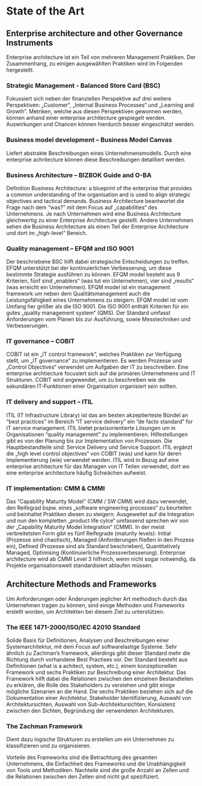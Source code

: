 # State of the Art
## Enterprise architecture and other Governance Instruments
Enterprise architecture ist ein Teil von mehreren Management Praktiken. Der Zusammenhang, zu einigen ausgewählten Praktiken wird im Folgenden hergestellt.

###	Strategic Management - Balanced Store Card (BSC)
Fokussiert sich neben der finanziellen Perspektive auf drei weitere Perspektiven: „Customer“, „Internal Business Processes“ und „Learning and Growth“. Metriken, welche aus diesen Perspektiven gewonnen werden, können anhand einer enterprise architecture gespiegelt werden. Auswirkungen und Chancen können hierdurch besser eingeschätzt werden.

###	Business model development – Business Model Canvas
Liefert abstrakte Beschreibungen eines Unternehmensmodells. Durch eine enterprise achritecture können diese Beschreibungen detailliert werden.

###	Business Architecture – BIZBOK Guide and O-BA
Definition Business Architecture: a blueprint of the enterprise that provides a common understanding of the organisation and is used to align strategic objectives and tactical demands.
Business Architecture beantwortet die Frage nach dem “was?” mit dem Focus auf „capabilities“ des Unternehmens.  Je nach Unternehmen wird eine Business Architecture gleichwertig zu einer Enterprise Architecture gestellt. Andere Unternehmen sehen die Business Architecture als einen Teil der Enterprise Architecture und dort im „high-level“ Bereich.

###	Quality management – EFQM and ISO 9001
Der beschriebene BSC hilft dabei strategische Entscheidungen zu treffen. EFQM unterstützt bei der kontinuierlichen Verbesserung, um diese bestimmte Strategie ausführen zu können. EFQM model besteht aus 9 Kriterien, fünf sind „enablers“ (was tut ein Unternehmen), vier sind „results“ (was erreicht ein Unternehmen). EFQM model ist ein management framework um neben dem Qualitätsmanagement auch die Leistungsfähigkeit eines Unternehmens zu steigern. 
EFQM model ist vom Umfang her größer als die ISO 9001.
Die ISO 9001 enthält Kriterien für ein gutes „quality management system“ (QMS). Der Standard umfasst Anforderungen vom Planen bis zur Ausführung, sowie Messtechniken und Verbesserungen.

###	IT governance – COBIT
COBIT ist ein „IT control framework”, welches Praktiken zur Verfügung stellt, um „IT governance“ zu implementieren. Es werden Prozesse und „Control Objectives“ verwendet um Aufgaben der IT zu beschreiben. Eine enterprise archtiecture focusiert sich auf die primären Unternehmens und IT Strukturen. COBIT wird angewendet, um zu beschreiben wie die sekundären IT-Funktionen einer Organisation organisiert sein sollten.

###	IT delivery and support – ITIL
ITIL (IT Infrastructure Library) ist das am besten akzeptierteste Bündel an “best practices” im Bereich “IT service delivery” ein “de facto standard” for IT service management.
ITIL bietet praxisorientierte Lösungen um in Organisationen “quality management” zu implementieren. Hilfestellungen gibt es von der Planung bis zur Implementation von Prozessen. Die Hauptbestandteile sind: Service Delivery und Service Support. ITIL ergänzt die „high level control objectives“ von COBIT (was) und kann für deren Implementierung (wie) verwendet werden. ITIL wird in Bezug auf eine enterprise architecture für das Managen von IT Teilen verwendet, dort wo eine enterprise architecture häufig Schwächen aufweist.

###	IT implementation: CMM & CMMI
Das “Capability Maturity Model” (CMM / SW CMM) wird dazu verwendet, den Reifegrad bspw. eines „software engineering processes“ zu beurteilen und beinhaltet Praktiken diesen zu steigern. Ausgeweitet auf die Integration und nun den kompletten „product life cylce“ umfassend sprechen wir von der „Capability Maturity Model Integration“ (CMMI). In der meist verbreitetsten Form gibt es fünf Reifegrade (maturity levels): Initial (Prozesse sind chaotisch), Managed (Anforderungen fließen in den Prozess ein), Defined (Prozesse sind als Standard beschrieben), Quantitatively Managed, Optimising (Kontinuierliche Prozessverbesserung). Enterprise architecture wird ab CMMI Level 3 hilfreich, wenn nicht sogar notwendig, da Projekte organisationsweit standardisiert ablaufen müssen.

##	Architecture Methods and Frameworks
Um Anforderungen oder Änderungen jeglicher Art methodisch durch das Unternehmen tragen zu können, sind einige Methoden und Frameworks erstellt worden, um Architekten bei diesem Ziel zu unterstützen.

###	The IEEE 1471-2000/ISO/IEC 42010 Standard
Solide Basis für Definitionen, Analysen und Beschreibungen einer Systemarchitektur, mit dem Focus auf softwarelastige Systeme. Sehr ähnlich zu Zachman’s framework, allerdings gibt dieser Standard mehr die Richtung durch vorhandene Best Practises vor. Der Standard besteht aus Definitionen (what is a achitect, system, etc.), einem konzeptionellen Framework und sechs Praktiken zur Beschreibung einer Architektur. Das Framework hilft dabei die Relationen zwischen den einzelnen Bestandteilen zu erklären, die Rolle des Stakeholders zu verstehen und gibt einige mögliche Szenarien an die Hand. Die sechs Praktiken beziehen sich auf die Dokumentation einer Architektur, Stakeholder Identifizierung, Auswahl von Architektursichten, Auswahl von Sub-Architektursichten, Konsistenz zwischen den Sichten, Begründung der verwendeten Architekturen.

###	The Zachman Framework
Dient dazu logische Strukturen zu erstellen um ein Unternehmen zu klassifizieren und zu organisieren. 

Vorteile des Frameworks sind die Betrachtung des gesamten Unternehmens, die Einfachheit des Frameworks und die Unabhängigkeit von Tools und Methodiken. Nachteile sind die große Anzahl an Zellen und die Relationen zwischen den Zellen sind nicht gut spezifiziert.



